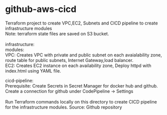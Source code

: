 # github-aws-cicd

Terraform project to create VPC,EC2, Subnets and CICD pipeline to create infrastructure modules <br/>
 Note: terraform state files are saved on S3 bucket.<br/>
 <br/>
infrastructure:<br/>
  modules:<br/>
 	  VPC: Creates VPC with private and public subnet on each avaialability zone,<br/>
 				    route table for public subnets, Internet Gateway,load balancer.<br/>
 		EC2: Creates EC2 instance on each availability zone, Deploy httpd with index.html using YAML file.<br/>
 		
 cicd-pipeline:<br/>
 		Prerequisite: Create Secrets in Secret Manager for docker hub and github.<br/>
 					 Create a connection for github under CodePipeline -> Settings <br/>	
       Run Terraform commands locally on this directory to create CICD pipeline for the infrastructure modules. Source: Github repository				 
 					
           
           
           
 								
